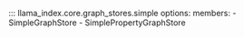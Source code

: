::: llama_index.core.graph_stores.simple
options:
members: - SimpleGraphStore - SimplePropertyGraphStore
